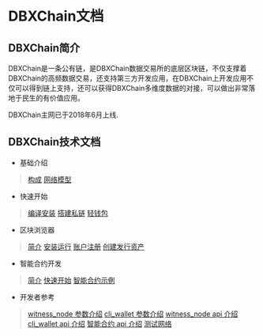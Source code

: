 # DBXChain文档

## DBXChain简介

DBXChain是一条公有链，是DBXChain数据交易所的底层区块链，不仅支撑着DBXChain的高频数据交易，还支持第三方开发应用，在DBXChain上开发应用不仅可以得到链上支持，还可以获得DBXChain多维度数据的对接，可以做出非常落地于民生的有价值应用。

DBXChain主网已于2018年6月上线.


## DBXChain技术文档
* 基础介绍
> [构成](introduction.md)
[网络模型](network_model.md)
* 快速开始
> [编译安装](node/compile.md)
[搭建私链](node/private-chain.md)
[轻钱包](node/cli_wallet.md)
* 区块浏览器
> [简介](wallet/introduction.md)
[安装运行](wallet/install.md)
[账户注册](wallet/register.md)
[创建发行资产](wallet/publish_asset.md)
* 智能合约开发
> [简介](contract/introduction.md)
[快速开始](contract/introduction.md)
[智能合约示例](contract/introduction.md)

* 开发者参考
>[witness_node 参数介绍](node/cmd/witness_node.md)
[cli_wallet 参数介绍](node/cmd/cli_wallet.md)
[witness_node api 介绍](node/api/witness_node.md)
[cli_wallet api 介绍](node/api/cli_wallet.md)
[智能合约 api 介绍](contract/contract-api.md)
[测试网络](testnet/introduction.md)
